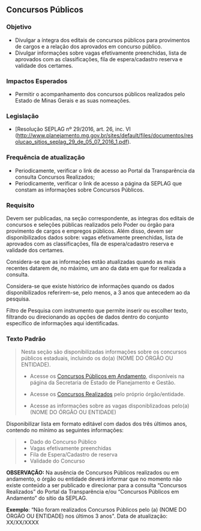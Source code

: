 ## Concursos Públicos

### Objetivo
- Divulgar a íntegra dos editais de concursos públicos para provimentos de cargos e a relação dos aprovados em concurso público.
- Divulgar informações sobre vagas efetivamente preenchidas, lista de aprovados com as classificações, fila de espera/cadastro reserva e validade dos certames. 

### Impactos Esperados
- Permitir o acompanhamento dos concursos públicos realizados pelo Estado de Minas Gerais e as suas nomeações.

### Legislação
-	[Resolução SEPLAG nº 29/2016, art. 26, inc. VI (http://www.planejamento.mg.gov.br/sites/default/files/documentos/resolucao_sitios_seplag_29_de_05_07_2016_1.pdf).

### Frequência de atualização
-	Periodicamente, verificar o link de acesso ao Portal da Transparência da consulta Concursos Realizados;
-	Periodicamente, verificar o link de acesso a página da SEPLAG que constam as informações sobre Concursos Públicos.

### Requisito
Devem ser publicadas, na seção correspondente, as íntegras dos editais de concursos e seleções públicas realizados pelo Poder ou órgão para provimento de cargos e empregos públicos. Além disso, devem ser disponibilizados dados sobre: vagas efetivamente preenchidas, lista de aprovados com as classificações, fila de espera/cadastro reserva e validade dos certames. 

Considera-se que as informações estão atualizadas quando as mais recentes datarem de, no máximo, um ano da data em que for realizada a consulta.

Considera-se que existe histórico de informações quando os dados disponibilizados referirem-se, pelo menos, a 3 anos que antecedem ao da pesquisa.

Filtro de Pesquisa com instrumento que permite inserir ou escolher texto, filtrando ou direcionando as opções de dados dentro do conjunto específico de informações aqui identificadas.

### Texto Padrão

> Nesta seção são disponibilizadas informações sobre os concursos públicos estaduais, incluindo os do(a) (NOME DO ÓRGÃO OU ENTIDADE).
>
> - Acesse os [Concursos Públicos em Andamento](https://www.mg.gov.br/planejamento/pagina/gestao-de-pessoas/recrutamento-e-selecao/recrutamento-e-selecao), disponíveis na página da Secretaria de Estado de Planejamento e Gestão.
>
> - Acesse os [Concursos Realizados](https://www.transparencia.mg.gov.br/concursos-e-processos-seletivos/concursos-realizados1) pelo próprio órgão/entidade.
>   
> - Acesse as informações sobre as vagas disponiblizadoas pelo(a) (NOME DO ÓRGÃO OU ENTIDADE)
>   
Disponibilizar lista em formato editável com dados dos três últimos anos, contendo no mínimo as seguintes informações:
> - Dado do Concurso Público
> - Vagas efetivamente preenchidas
> - Fila de Espera/Cadastro de reserva
> - Validade do Concurso

**OBSERVAÇÃO:** Na ausência de Concursos Públicos realizados ou em andamento, o órgão ou entidade deverá informar que no momento não existe conteúdo a ser publicado e direcionar para a consulta “Concursos Realizados” do Portal da Transparência e/ou “Concursos Públicos em Andamento” do sítio da SEPLAG.

**Exemplo**: “Não foram realizados Concursos Públicos pelo (a) (NOME DO ÓRGÃO OU ENTIDADE) nos últimos 3 anos". Data de atualização: XX/XX/XXXX

